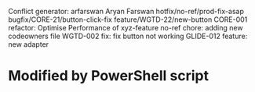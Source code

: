 Conflict generator:
arfarswan Aryan Farswan  hotfix/no-ref/prod-fix-asap bugfix/CORE-21/button-click-fix feature/WGTD-22/new-button  CORE-001 refactor: Optimise Performance of xyz-feature no-ref chore: adding new codeowners file WGTD-002 fix: fix button not working GLIDE-012 feature: new adapter
# Modified by PowerShell script


